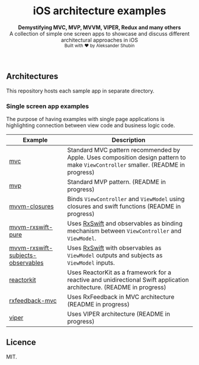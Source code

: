 <h1 align="center">iOS architecture examples</h1>

<div align="center">
<strong>Demystifying MVC, MVP, MVVM, VIPER, Redux and many others</strong>
</div>
<div align="center">
 A collection of simple one screen apps to showcase and discuss different architectural approaches in iOS
</div>

<div align="center">
<sub>Built with ❤︎ by Aleksander Shubin</sub>
</div>
<br />
<br />

## Architectures
This repository hosts each sample app in separate directory.

### Single screen app examples
The purpose of having examples with single page applications is highlighting connection between view code and business logic code.

| Example | Description |
| ------------- | ------------- |
| [mvc](https://github.com/infoweb77/iOS-architecture-examples/tree/master/MVC) | Standard MVC pattern recommended by Apple. Uses composition design pattern to make `ViewController`  smaller.  (README in progress)  |
| [mvp](https://github.com/infoweb77/iOS-architecture-examples/tree/master/MVP) | Standard MVP pattern.  (README in progress)    |
| [mvvm-closures](https://github.com/infoweb77/iOS-architecture-examples/tree/master/MVVM-Closures) | Binds `ViewController` and `ViewModel` using closures and swift functions (README in progress)  |
| [mvvm-rxswift-pure](https://github.com/infoweb77/iOS-architecture-examples/tree/master/MVVM-RxSwift) | Uses [RxSwift](https://github.com/ReactiveX/RxSwift) and observables as binding mechanism between `ViewController` and `ViewModel`. |
| [mvvm-rxswift-subjects-observables](https://github.com/infoweb77/iOS-architecture-examples/tree/master/MVVM-Subjects-Observables) | Uses [RxSwift](https://github.com/ReactiveX/RxSwift) with observables as `ViewModel` outputs and subjects as `ViewModel` inputs. |
| [reactorkit](https://github.com/infoweb77/iOS-architecture-examples/tree/master/Reactor) | Uses ReactorKit as a framework for a reactive and unidirectional Swift application architecture.  (README in progress)  |
| [rxfeedback-mvc](https://github.com/infoweb77/iOS-architecture-examples/tree/master/RxFeedback-MVC) | Uses RxFeedback in MVC architecture  (README in progress)    |
| [viper](https://github.com/infoweb77/iOS-architecture-examples/tree/master/VIPER) | Uses VIPER architecture (README in progress) |

## Licence
MIT.
